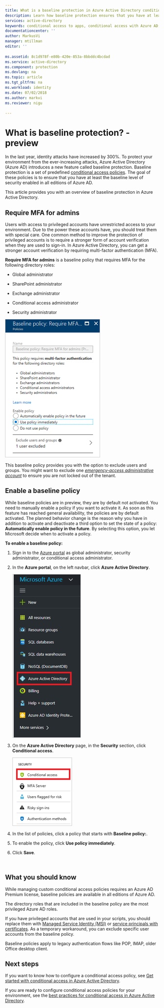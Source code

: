 ```yaml
---
title: What is a baseline protection in Azure Active Directory conditional access? - preview | Microsoft Docs
description: Learn how baseline protection ensures that you have at least the baseline level of security enabled in your Azure Active Directory environment. 
services: active-directory
keywords: conditional access to apps, conditional access with Azure AD, secure access to company resources, conditional access policies
documentationcenter: ''
author: MarkusVi
manager: mtillman
editor: ''

ms.assetid: 8c1d978f-e80b-420e-853a-8bbddc4bcdad
ms.service: active-directory
ms.component: protection
ms.devlang: na
ms.topic: article
ms.tgt_pltfrm: na
ms.workload: identity
ms.date: 07/02/2018
ms.author: markvi
ms.reviewer: nigu

---
```

# What is baseline protection? - preview  

In the last year, identity attacks have increased by 300%. To protect your environment from the ever-increasing attacks, Azure Active Directory (Azure AD) introduces a new feature called baseline protection. Baseline protection is a set of predefined [conditional access policies](../active-directory-conditional-access-azure-portal.md). The goal of these policies is to ensure that you have at least the baseline level of security enabled in all editions of Azure AD. 

This article provides you with an overview of baseline protection in Azure Active Directory.


 
## Require MFA for admins

Users with access to privileged accounts have unrestricted access to your environment. Due to the power these accounts have, you should treat them with special care. One common method to improve the protection of privileged accounts is to require a stronger form of account verification when they are used to sign-in. In Azure Active Directory, you can get a stronger account verification by requiring multi-factor authentication (MFA).  

**Require MFA for admins** is a baseline policy that requires MFA for the following directory roles: 

- Global administrator  

- SharePoint administrator  

- Exchange administrator  

- Conditional access administrator  

- Security administrator  


![Azure Active Directory](./media/baseline-protection/01.png)

This baseline policy provides you with the option to exclude users and groups. You might want to exclude one *[emergency-access administrative account](../users-groups-roles/directory-emergency-access.md)* to ensure you are not locked out of the tenant.


## Enable a baseline policy 

While baseline policies are in preview, they are by default not activated. You need to manually enable a policy if you want to activate it. As soon as this feature has reached general availability, the policies are by default activated. The planned behavior change is the reason why you have in addition to activate and deactivate a third option to set the state of a policy: **Automatically enable policy in the future**. By selecting this option, you let Microsoft decide when to activate a policy.      


**To enable a baseline policy:**  

1. Sign in to the [Azure portal](https://portal.azure.com) as global administrator, security administrator, or conditional access administrator.

2. In the **Azure portal**, on the left navbar, click **Azure Active Directory**.

    ![Azure Active Directory](./media/baseline-protection/02.png)

3. On the **Azure Active Directory** page, in the **Security** section, click **Conditional access**.

    ![Conditional access](./media/baseline-protection/05.png)

4. In the list of policies, click a policy that starts with **Baseline policy:**. 

5. To enable the policy, click **Use policy immediately**.

6. Click **Save**. 
 


  
 

## What you should know 

While managing custom conditional access policies requires an Azure AD Premium license, baseline policies are available in all editions of Azure AD.     

The directory roles that are included in the baseline policy are the most privileged Azure AD roles. 

If you have privileged accounts that are used in your scripts, you should replace them with [Managed Service Identity (MSI)](../managed-service-identity/overview.md) or [service principals with certificates](../../azure-resource-manager/resource-group-authenticate-service-principal.md). As a temporary workaround, you can exclude specific user accounts from the baseline policy. 

Baseline policies apply to legacy authentication flows like POP, IMAP, older Office desktop client. 




## Next steps

If you want to know how to configure a conditional access policy, see [Get started with conditional access in Azure Active Directory](../active-directory-conditional-access-azure-portal-get-started.md).

If you are ready to configure conditional access policies for your environment, see the [best practices for conditional access in Azure Active Directory](best-practices.md). 
